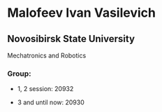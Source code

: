 # Malofeev Ivan Vasilevich

## Novosibirsk State University


Mechatronics and Robotics 
### Group:
* 1, 2 session: 20932

* 3 and until  now: 20930
